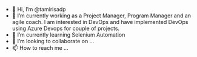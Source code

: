 - 👋 Hi, I’m @tamirisadp
- 👀 I’m currently working as a Project Manager, Program Manager and an agile coach. I am interested in DevOps and have implemented DevOps using Azure Devops for couple of projects. 
- 🌱 I’m currently learning Selenium Automation
- 💞️ I’m looking to collaborate on ...
- 📫 How to reach me ...

<!---
tamirisadp/tamirisadp is a ✨ special ✨ repository because its `README.md` (this file) appears on your GitHub profile.
You can click the Preview link to take a look at your changes.
--->
